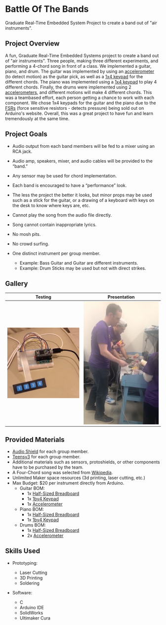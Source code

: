 # Battle Of The Bands
Graduate Real-Time Embedded System Project to create a band out of "air instruments".

## Project Overview

A fun, Graduate Real-Time Embedded Systems project to create a band out of "air instruments". Three people, making three different experiments, and performing a 4-chord song in front of a class. We implemented a guitar, piano, and drum. The guitar was implemented by using an [accelerometer](https://www.livescience.com/40102-accelerometers.html) (to detect motion) as the guitar pick, as well as a [1x4 keypad](https://www.instructables.com/id/1x4-Membrane-Keypad-w-Arduino/) for the different chords. The piano was implemented using a [1x4 keypad](https://www.instructables.com/id/1x4-Membrane-Keypad-w-Arduino/) to play 4 different chords. Finally, the drums were implemented using 2 [accelerometers](https://www.livescience.com/40102-accelerometers.html), and different motions will make 4 different chords. This was a teambased effort, each person getting a chance to work with each component. We chose 1x4 keypads for the guitar and the piano due to the [FSRs](https://learn.adafruit.com/force-sensitive-resistor-fsr/using-an-fsr) (force sensitive resistors - detects pressure) being sold out on Arduino's website. Overall, this was a great project to have fun and learn tremendously at the same time. 

## Project Goals

* Audio output from each band members will be fed to a mixer using an RCA jack.
* Audio amp, speakers, mixer, and audio cables will be provided to the “band.”
* Any sensor may be used for chord implementation.
* Each band is encouraged to have a “performance” look.
* The less the project the better it looks, but  minor props may be used such as a stick for the guitar, or a drawing of a  keyboard with keys on the desk to know where keys are, etc.
* Cannot play the song from the audio file directly.
* Song cannot contain inappropriate lyrics.
* No mosh pits.
* No crowd surfing.

* One distinct instrument per group member.
  * Example: Bass Guitar and Guitar are different instruments.
  * Example: Drum Sticks may be used but not with direct strikes.
  
## Gallery

Testing                    | Presentation               
:-------------------------:|:-------------------------:
![](https://github.com/dannyjanani/BattleOfTheBands/blob/master/Gallery/Testing.png)  | ![](https://github.com/dannyjanani/BattleOfTheBands/blob/master/Gallery/Presentation.png)

## Provided Materials

* [Audio Shield](https://www.pjrc.com/audio-shield-for-teensy-4-0/) for each group member.
* [Teensy3](https://www.pjrc.com/store/teensy32.html) for each group member.
* Additional materials such as sensors, protoshields, or other components have to be purchased by the team.
* A Four-Chord song was selected from [Wikipedia](https://en.wikipedia.org/wiki/List_of_songs_containing_the_I–V–vi–IV_progression).
* Unlimited Maker space resources (3d printing, laser cutting, etc.)
* Max Budget: $20 per instrument directly from Arduino.
  * Guitar BOM: 
    * 1x [Half-Sized Breadboard](https://www.adafruit.com/product/64)
    * 1x [1by4 Keypad](https://www.adafruit.com/product/1332)
    * 1x [Accelerometer](https://www.adafruit.com/product/1120)
  * Piano BOM: 
    * 1x [Half-Sized Breadboard](https://www.adafruit.com/product/64)
    * 1x [1by4 Keypad](https://www.adafruit.com/product/1332)
  * Drums BOM: 
    * 1x [Half-Sized Breadboard](https://www.adafruit.com/product/64)
    * 2x [Accelerometer](https://www.adafruit.com/product/1120)

## Skills Used

* Prototyping:
  * Laser Cutting
  * 3D Printing
  * Soldering
  
* Software:
  * C
  * Arduino IDE
  * SolidWorks
  * Ultimaker Cura
